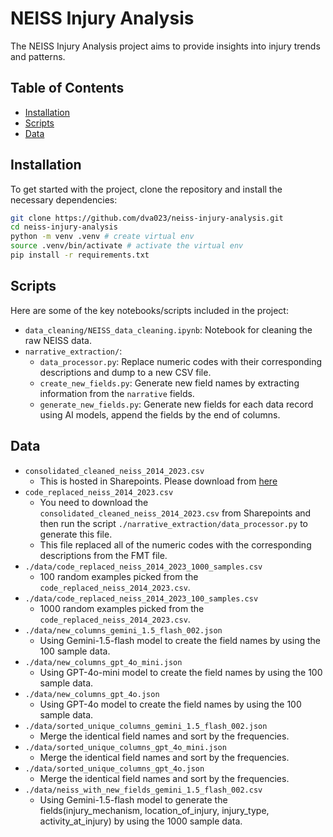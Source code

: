 # NEISS Injury Analysis

The NEISS Injury Analysis project aims to provide insights into injury trends and patterns.

## Table of Contents

- [Installation](#installation)
- [Scripts](#scripts)
- [Data](#data)

## Installation

To get started with the project, clone the repository and install the necessary dependencies:

```sh
git clone https://github.com/dva023/neiss-injury-analysis.git
cd neiss-injury-analysis
python -m venv .venv # create virtual env
source .venv/bin/activate # activate the virtual env
pip install -r requirements.txt
```

## Scripts

Here are some of the key notebooks/scripts included in the project:

- `data_cleaning/NEISS_data_cleaning.ipynb`: Notebook for cleaning the raw NEISS data.
- `narrative_extraction/`:
  - `data_processor.py`: Replace numeric codes with their corresponding descriptions and dump to a new CSV file.
  - `create_new_fields.py`: Generate new field names by extracting information from the `narrative` fields.
  - `generate_new_fields.py`: Generate new fields for each data record using AI models, append the fields by the end of columns.

## Data

- `consolidated_cleaned_neiss_2014_2023.csv`
  - This is hosted in Sharepoints. Please download from [here](https://gtvault.sharepoint.com/sites/cse6242groupprojectchat/Shared%20Documents/Forms/AllItems.aspx?isAscending=true&id=%2Fsites%2Fcse6242groupprojectchat%2FShared%20Documents%2FData%5FCleaning&sortField=LinkFilename&viewid=2e31cc94%2D7f82%2D4cfa%2D9eb0%2D7f181e03962f)
- `code_replaced_neiss_2014_2023.csv`
  - You need to download the `consolidated_cleaned_neiss_2014_2023.csv` from Sharepoints and then run the script `./narrative_extraction/data_processor.py` to generate this file.
  - This file replaced all of the numeric codes with the corresponding descriptions from the FMT file.
- `./data/code_replaced_neiss_2014_2023_1000_samples.csv`
  - 100 random examples picked from the `code_replaced_neiss_2014_2023.csv`.
- `./data/code_replaced_neiss_2014_2023_100_samples.csv`
  - 1000 random examples picked from the `code_replaced_neiss_2014_2023.csv`.
- `./data/new_columns_gemini_1.5_flash_002.json`
  - Using Gemini-1.5-flash model to create the field names by using the 100 sample data.
- `./data/new_columns_gpt_4o_mini.json`
  - Using GPT-4o-mini model to create the field names by using the 100 sample data.
- `./data/new_columns_gpt_4o.json`
  - Using GPT-4o model to create the field names by using the 100 sample data.
- `./data/sorted_unique_columns_gemini_1.5_flash_002.json`
  - Merge the identical field names and sort by the frequencies.
- `./data/sorted_unique_columns_gpt_4o_mini.json`
  - Merge the identical field names and sort by the frequencies.
- `./data/sorted_unique_columns_gpt_4o.json`
  - Merge the identical field names and sort by the frequencies.
- `./data/neiss_with_new_fields_gemini_1.5_flash_002.csv`
  - Using Gemini-1.5-flash model to generate the fields(injury_mechanism, location_of_injury, injury_type, activity_at_injury) by using the 1000 sample data.
